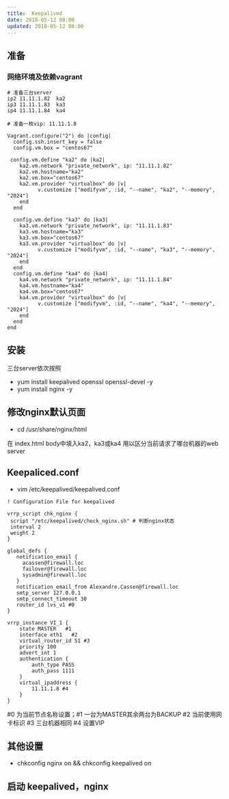 ```yaml
---
title:  Keepalived
date: 2018-05-12 08:00
updated: 2018-05-12 08:00
---
```


<!-- toc -->

## 准备
### 网络环境及依赖vagrant

```
# 准备三台server
ip2 11.11.1.82  ka2
ip3 11.11.1.83  ka3
ip4 11.11.1.84  ka4

# 准备一枚vip: 11.11.1.8
```

```
Vagrant.configure("2") do |config|
  config.ssh.insert_key = false
  config.vm.box = "centos67"

 config.vm.define "ka2" do |ka2|
    ka2.vm.network "private_network", ip: "11.11.1.82"
    ka2.vm.hostname="ka2"
    ka2.vm.box="centos67"
    ka2.vm.provider "virtualbox" do |v|
          v.customize ["modifyvm", :id, "--name", "ka2", "--memory", "2024"]
    end
  end

  config.vm.define "ka3" do |ka3|
    ka3.vm.network "private_network", ip: "11.11.1.83"
    ka3.vm.hostname="ka3"
    ka3.vm.box="centos67"
    ka3.vm.provider "virtualbox" do |v|
          v.customize ["modifyvm", :id, "--name", "ka3", "--memory", "2024"]
    end
  end
  config.vm.define "ka4" do |ka4|
    ka4.vm.network "private_network", ip: "11.11.1.84"
    ka4.vm.hostname="ka4"
    ka4.vm.box="centos67"
    ka4.vm.provider "virtualbox" do |v|
          v.customize ["modifyvm", :id, "--name", "ka4", "--memory", "2024"]
    end
  end
end
```

## 安装
三台server依次按照
- yum install keepalived openssl openssl-devel -y
- yum install nginx -y

## 修改nginx默认页面
- cd /usr/share/nginx/html

在 index.html body中填入ka2，ka3或ka4   用以区分当前请求了哪台机器的web server

## Keepaliced.conf

- vim /etc/keepalived/keepalived.conf

```
! Configuration File for keepalived

vrrp_script chk_nginx {
 script "/etc/keepalived/check_nginx.sh" # 判断nginx状态
 interval 2
 weight 2
}

global_defs {
   notification_email {
     acassen@firewall.loc
     failover@firewall.loc
     sysadmin@firewall.loc
   }
   notification_email_from Alexandre.Cassen@firewall.loc
   smtp_server 127.0.0.1
   smtp_connect_timeout 30
   router_id lvs_v1 #0
}

vrrp_instance VI_1 {
    state MASTER   #1
    interface eth1   #2
    virtual_router_id 51 #3
    priority 100
    advert_int 1
    authentication {
        auth_type PASS
        auth_pass 1111
    }
    virtual_ipaddress {
        11.11.1.8 #4
    }
}
```

\#0 为当前节点名称设置；\#1 一台为MASTER其余两台为BACKUP \#2 当前使用网卡标识 \#3 三台机器相同 \#4 设置VIP

## 其他设置

- chkconfig nginx on && chkconfig keepalived on

## 启动 keepalived，nginx

